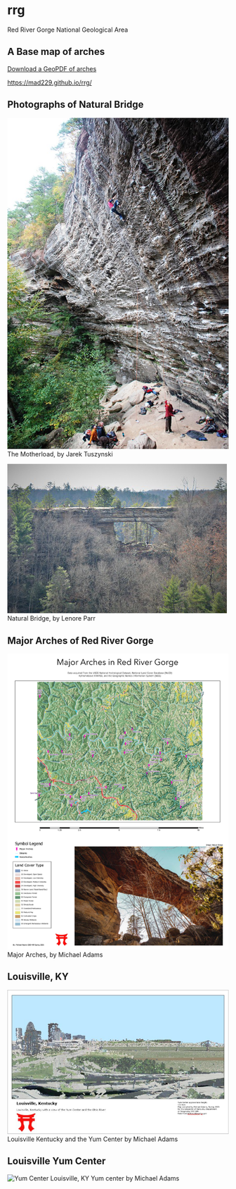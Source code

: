 # rrg

Red River Gorge National Geological Area

## A Base map of arches

[Download a GeoPDF of arches](basemap/rrg.pdf)

<https://mad229.github.io/rrg/>

## Photographs of Natural Bridge

![The Motherload](the_motherload.jpg) The Motherload, by Jarek Tuszynski

![Natural Bridge](natural_bridge.jpg) Natural Bridge, by Lenore Parr

## Major Arches of Red River Gorge

![Major Arches](rrg_arches.jpg) Major Arches, by Michael Adams

## Louisville, KY

![Louisville, KY](LouisvilleKY.JPG) Louisville Kentucky and the Yum Center by Michael Adams

## Louisville Yum Center

![Yum Center](yumcenter.gif) Louisville, KY Yum center by Michael Adams
